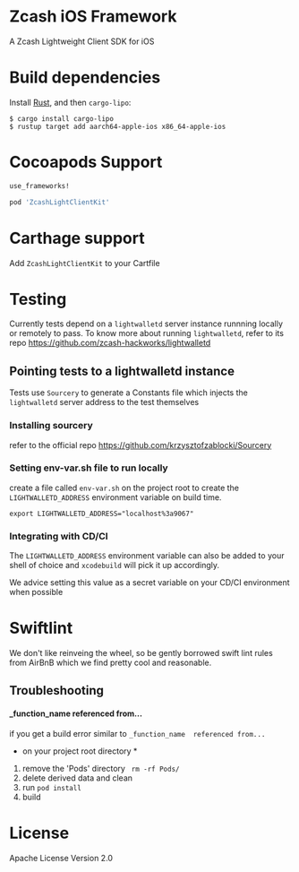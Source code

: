 # Zcash iOS Framework
A Zcash Lightweight Client SDK for iOS


# Build dependencies

Install [Rust](https://www.rust-lang.org/learn/get-started), and then `cargo-lipo`:

```
$ cargo install cargo-lipo
$ rustup target add aarch64-apple-ios x86_64-apple-ios
```

# Cocoapods Support

```` ruby
use_frameworks!

pod 'ZcashLightClientKit' 
````

# Carthage support
Add ```ZcashLightClientKit``` to your Cartfile

# Testing
Currently tests depend on a ```lightwalletd``` server instance runnning locally or remotely to pass.
To know more about running ```lightwalletd```, refer to its repo https://github.com/zcash-hackworks/lightwalletd

## Pointing tests to a lightwalletd instance
Tests use ```Sourcery``` to generate a Constants file which injects the ```lightwalletd``` server address to the test themselves

### Installing sourcery 
refer to the official repo https://github.com/krzysztofzablocki/Sourcery

### Setting env-var.sh file to run locally
create a file called ```env-var.sh``` on the project root to create the ```LIGHTWALLETD_ADDRESS``` environment variable on build time.
```
export LIGHTWALLETD_ADDRESS="localhost%3a9067"
```

### Integrating with CD/CI 
The ```LIGHTWALLETD_ADDRESS``` environment variable can also be added to your shell of choice and ```xcodebuild``` will pick it up accordingly. 

We advice setting this value as a secret variable on your CD/CI environment when possible

# Swiftlint 
We don't like reinveing the wheel, so be gently borrowed swift lint rules from AirBnB which we find pretty cool and reasonable.

## Troubleshooting

#### _function_name  referenced from...
if you get a build error similar to ```_function_name  referenced from...``` 

* on your project root directory *
1. remove the 'Pods' directory ``` rm -rf Pods/```
2. delete derived data and clean
3. run ```pod install```
4. build 


# License 
Apache License Version 2.0
